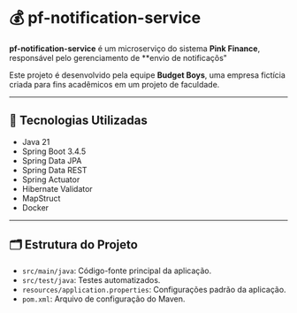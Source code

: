 # 💰 pf-notification-service

**pf-notification-service** é um microserviço do sistema **Pink Finance**, responsável pelo gerenciamento de **envio de notificaçõs"

Este projeto é desenvolvido pela equipe **Budget Boys**, uma empresa fictícia criada para fins acadêmicos em um projeto de faculdade.

---

## 🚀 Tecnologias Utilizadas

- Java 21
- Spring Boot 3.4.5
- Spring Data JPA
- Spring Data REST
- Spring Actuator
- Hibernate Validator
- MapStruct
- Docker

---

## 🗂️ Estrutura do Projeto

- `src/main/java`: Código-fonte principal da aplicação.
- `src/test/java`: Testes automatizados.
- `resources/application.properties`: Configurações padrão da aplicação.
- `pom.xml`: Arquivo de configuração do Maven.

